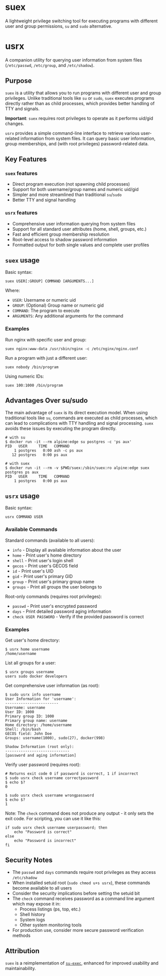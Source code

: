 # suex

A lightweight privilege switching tool for executing programs with different user and group
permissions, `su` and `sudo` alternative.

# usrx

A companion utility for querying user information from system files (`/etc/passwd`, `/etc/group`,
and `/etc/shadow`).

## Purpose

`suex` is a utility that allows you to run programs with different user and group privileges.
Unlike traditional tools like `su` or `sudo`, `suex` executes programs directly rather than
as child processes, which provides better handling of TTY and signals.

**Important**: `suex` requires root privileges to operate as it performs uid/gid changes.

`usrx` provides a simple command-line interface to retrieve various user-related information
from system files. It can query basic user information, group memberships, and (with root
privileges) password-related data.

## Key Features

### `suex` features
- Direct program execution (not spawning child processes)
- Support for both username/group names and numeric uid/gid
- Simpler and more streamlined than traditional `su`/`sudo`
- Better TTY and signal handling

### `usrx` features
- Comprehensive user information querying from system files
- Support for all standard user attributes (home, shell, groups, etc.)
- Fast and efficient group membership resolution
- Root-level access to shadow password information
- Formatted output for both single values and complete user profiles

## `suex` usage

Basic syntax:
```shell
suex USER[:GROUP] COMMAND [ARGUMENTS...]
```

Where:
- `USER`: Username or numeric uid
- `GROUP`: (Optional) Group name or numeric gid
- `COMMAND`: The program to execute
- `ARGUMENTS`: Any additional arguments for the command

### Examples

Run nginx with specific user and group:
```shell
suex nginx:www-data /usr/sbin/nginx -c /etc/nginx/nginx.conf
```

Run a program with just a different user:
```shell
suex nobody /bin/program
```

Using numeric IDs:
```shell
suex 100:1000 /bin/program
```

## Advantages Over su/sudo

The main advantage of `suex` is its direct execution model. When using traditional tools
like `su`, commands are executed as child processes, which can lead to complications with
TTY handling and signal processing. `suex` avoids these issues by executing the program
directly.

```shell
# with su
$ docker run -it --rm alpine:edge su postgres -c 'ps aux'
PID   USER     TIME   COMMAND
    1 postgres   0:00 ash -c ps aux
   12 postgres   0:00 ps aux

# with suex
$ docker run -it --rm -v $PWD/suex:/sbin/suex:ro alpine:edge suex postgres ps aux
PID   USER     TIME   COMMAND
    1 postgres   0:00 ps aux
```

## `usrx` usage

Basic syntax:
```shell
usrx COMMAND USER
```

### Available Commands

Standard commands (available to all users):
- `info` - Display all available information about the user
- `home` - Print user's home directory
- `shell` - Print user's login shell
- `gecos` - Print user's GECOS field
- `id` - Print user's UID
- `gid` - Print user's primary GID
- `group` - Print user's primary group name
- `groups` - Print all groups the user belongs to

Root-only commands (requires root privileges):
- `passwd` - Print user's encrypted password
- `days` - Print detailed password aging information
- `check USER PASSWORD` - Verify if the provided password is correct

### Examples

Get user's home directory:
```shell
$ usrx home username
/home/username
```

List all groups for a user:
```shell
$ usrx groups username
users sudo docker developers
```

Get comprehensive user information (as root):
```shell
$ sudo usrx info username
User Information for 'username':
------------------------
Username: username
User ID: 1000
Primary group ID: 1000
Primary group name: username
Home directory: /home/username
Shell: /bin/bash
GECOS field: John Doe
Groups: username(1000), sudo(27), docker(998)

Shadow Information (root only):
-----------------------------
[password and aging information]
```

Verify user password (requires root):
```shell
# Returns exit code 0 if password is correct, 1 if incorrect
$ sudo usrx check username correctpassword
$ echo $?
0

$ sudo usrx check username wrongpassword
$ echo $?
1
```

Note: The `check` command does not produce any output - it only sets the exit code.
For scripting, you can use it like this:

```shell
if sudo usrx check username userpassword; then
    echo "Password is correct"
else
    echo "Password is incorrect"
fi
```

## Security Notes

- The `passwd` and `days` commands require root privileges as they access `/etc/shadow`
- When installed setuid root (`sudo chmod u+s usrx`), these commands become available to all users
- Consider the security implications before setting the setuid bit
- The `check` command receives password as a command line argument which may expose it in:
    - Process listings (ps, top, etc.)
    - Shell history
    - System logs
    - Other system monitoring tools
- For production use, consider more secure password verification methods

## Attribution

`suex` is a reimplementation of [`su-exec`](https://github.com/ncopa/su-exec),
enhanced for improved usability and maintainability.
